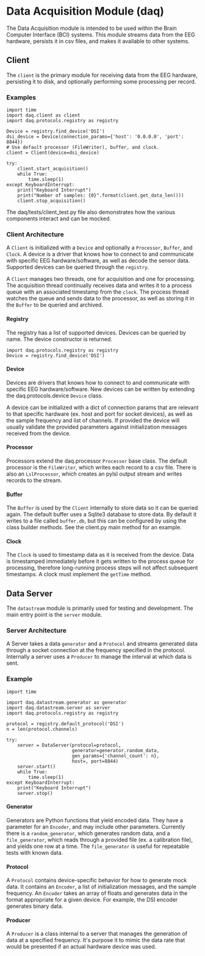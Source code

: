 # Data Acquisition Module (daq)

The Data Acquisition module is intended to be used within the Brain Computer Interface (BCI) systems. This module streams data from the EEG hardware, persists it in csv files, and makes it available to other systems.

## Client

The `client` is the primary module for receiving data from the EEG hardware, persisting it to disk, and optionally performing some processing per record.

### Examples

    import time
    import daq.client as client
    import daq.protocols.registry as registry

    Device = registry.find_device('DSI')
    dsi_device = Device(connection_params={'host': '0.0.0.0', 'port': 8844})
    # Use default processor (FileWriter), buffer, and clock.
    client = Client(device=dsi_device)

    try:
        client.start_acquisition()
        while True:
            time.sleep(1)
    except KeyboardInterrupt:
        print("Keyboard Interrupt")
        print("Number of samples: {0}".format(client.get_data_len()))
        client.stop_acquisition()

The daq/tests/client_test.py file also demonstrates how the various components interact and can be mocked.

### Client Architecture

A `Client` is initialized with a `Device`  and optionally a `Processor`, `Buffer`, and `Clock`. A device is a driver that knows how to connect to and communicate with specific EEG hardware/software, as well as decode the sensor data. Supported devices can be queried through the `registry`.

A `Client` manages two threads, one for acquisition and one for processing. The acquisition thread continually receives data and writes it to a process queue with an associated timestamp from the `clock`. The process thread watches the queue and sends data to the processor, as well as storing it in the `Buffer` to be queried and archived.

#### Registry

The registry has a list of supported devices. Devices can be queried by name. The device constructor is returned.

    import daq.protocols.registry as registry
    Device = registry.find_device('DSI')


#### Device

Devices are drivers that knows how to connect to and communicate with specific EEG hardware/software. New devices can be written by extending the daq.protocols.device `Device` class.

A device can be initialized with a dict of connection params that are relevant to that specific hardware (ex. host and port for socket devices), as well as the sample frequency and list of channels. If provided the device will usually validate the provided parameters against initialization messages received from the device.

#### Processor

Processors extend the daq.processor `Processor` base class. The default processor is the `FileWriter`, which writes each record to a csv file. There is also an `LslProcessor`, which creates an pylsl output stream and writes records to the stream.

#### Buffer

The `Buffer` is used by the `Client` internally to store data so it can be queried again. The default buffer uses a Sqlite3 database to store data. By default it writes to a file called `buffer.db`, but this can be configured by using the class builder methods. See the client.py main method for an example.

#### Clock

The `Clock` is used to timestamp data as it is received from the device. Data is timestamped immediately before it gets written to the process queue for processing, therefore long-running process steps will not affect subsequent timestamps. A clock must implement the `getTime` method.


## Data Server

The `datastream` module is primarily used for testing and development. The main entry point is the `server` module.

### Server Architecture

A Server takes a data `generator` and a `Protocol` and streams generated data  through a socket connection at the frequency specified in the protocol. Internally a server uses a `Producer` to manage the interval at which data is sent.

### Example

    import time

    import daq.datastream.generator as generator
    import daq.datastream.server as server
    import daq.protocols.registry as registry

    protocol = registry.default_protocol('DSI')
    n = len(protocol.channels)

    try:
        server = DataServer(protocol=protocol,
                            generator=generator.random_data,
                            gen_params={'channel_count': n},
                            host=, port=8844)
        server.start()
        while True:
            time.sleep(1)
    except KeyboardInterrupt:
        print("Keyboard Interrupt")
        server.stop()

#### Generator

Generators are Python functions that yield encoded data. They have a parameter for an `Encoder`, and may include other parameters. Currently there is a `random_generator`, which generates random data, and a `file_generator`, which reads through a provided file (ex. a calibration file), and yields one row at a time. The `file_generator` is useful for repeatable tests with known data.

#### Protocol

A `Protocol` contains device-specific behavior for how to generate mock data. It contains an `Encoder`, a list of initialization messages, and the sample frequency. An `Encoder` takes an array of floats and generates data in the format appropriate for a given device. For example, the DSI encoder generates binary data.


#### Producer

A `Producer` is a class internal to a server that manages the generation of data at a specified frequency. It's purpose it to mimic the data rate that would be presented if an actual hardware device was used.
